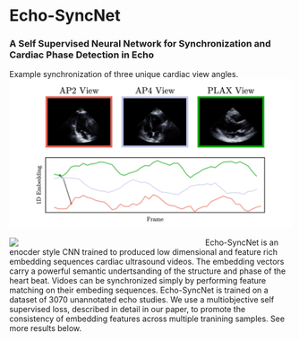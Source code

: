 # Echo-SyncNet
### A Self Supervised Neural Network for Synchronization and Cardiac Phase Detection in Echo

Example synchronization of three unique cardiac view angles.
![](resources/ap2ap4plax-sync.gif)

<img align="left" src="https://i.imgur.com/kIgSMsO.png" width="350"/> Echo-SyncNet is an enocder style CNN trained to produced low dimensional and feature rich embedding sequences cardiac ultrasound videos. The embedding vectors carry a powerful semantic undertsanding of the structure and phase of the heart beat. Vidoes can be synchronized simply by performing feature matching on their embeding sequences. Echo-SyncNet is trained on a dataset of 3070 unannotated echo studies. We use a multiobjective self supervised loss, described in detail in our paper, to promote the consistency of embedding features across multiple tranining samples. See more results below.




